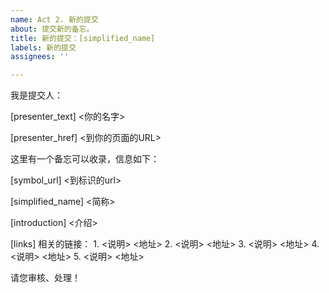 ```yaml
---
name: Act 2. 新的提交
about: 提交新的备忘。
title: 新的提交：[simplified_name]
labels: 新的提交
assignees: ''

---
```


我是提交人：

[presenter_text]
 <你的名字>

[presenter_href]
<到你的页面的URL>

这里有一个备忘可以收录，信息如下：

[symbol_url]
<到标识的url>

[simplified_name]
<简称>

[introduction]
<介绍>

[links]
相关的链接：
1.
<说明>
<地址>
2.
<说明>
<地址>
3.
<说明>
<地址>
4.
<说明>
<地址>
5.
<说明>
<地址>

请您审核、处理！
